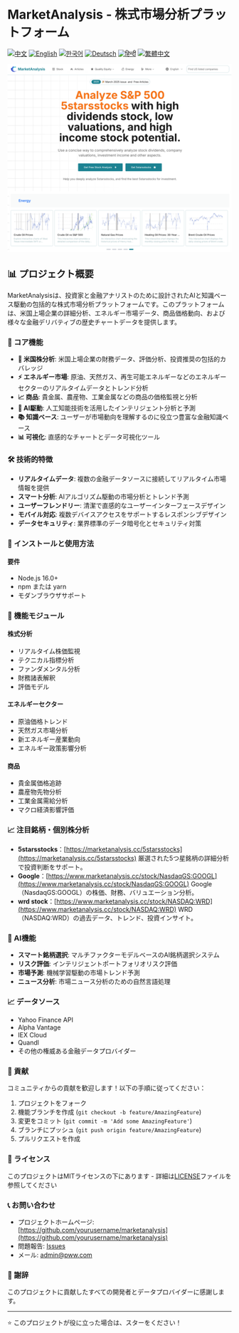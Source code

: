 # MarketAnalysis - 株式市場分析プラットフォーム

[![中文](https://img.shields.io/badge/lang-中文-red.svg)](README.md)
[![English](https://img.shields.io/badge/lang-English-blue.svg)](README.en.md)
[![한국어](https://img.shields.io/badge/lang-한국어-green.svg)](README.ko.md)
[![Deutsch](https://img.shields.io/badge/lang-Deutsch-orange.svg)](README.de.md)
[![हिन्दी](https://img.shields.io/badge/lang-हिन्दी-purple.svg)](README.hi.md)
[![繁體中文](https://img.shields.io/badge/lang-繁體中文-brown.svg)](README.zh-TW.md)

![MarketAnalysis Cover](market-analysis-cover.png)

## 📊 プロジェクト概要

MarketAnalysisは、投資家と金融アナリストのために設計されたAIと知識ベース駆動の包括的な株式市場分析プラットフォームです。このプラットフォームは、米国上場企業の詳細分析、エネルギー市場データ、商品価格動向、および様々な金融デリバティブの歴史チャートデータを提供します。

### 🚀 コア機能

- **🏢 米国株分析**: 米国上場企業の財務データ、評価分析、投資推奨の包括的カバレッジ
- **⚡ エネルギー市場**: 原油、天然ガス、再生可能エネルギーなどのエネルギーセクターのリアルタイムデータとトレンド分析
- **📈 商品**: 貴金属、農産物、工業金属などの商品の価格監視と分析
- **🤖 AI駆動**: 人工知能技術を活用したインテリジェント分析と予測
- **📚 知識ベース**: ユーザーが市場動向を理解するのに役立つ豊富な金融知識ベース
- **📊 可視化**: 直感的なチャートとデータ可視化ツール

### 🛠 技術的特徴

- **リアルタイムデータ**: 複数の金融データソースに接続してリアルタイム市場情報を提供
- **スマート分析**: AIアルゴリズム駆動の市場分析とトレンド予測
- **ユーザーフレンドリー**: 清潔で直感的なユーザーインターフェースデザイン
- **モバイル対応**: 複数デバイスアクセスをサポートするレスポンシブデザイン
- **データセキュリティ**: 業界標準のデータ暗号化とセキュリティ対策

### 🔧 インストールと使用方法

#### 要件
- Node.js 16.0+
- npm または yarn
- モダンブラウザサポート

### 📱 機能モジュール

#### 株式分析
- リアルタイム株価監視
- テクニカル指標分析
- ファンダメンタル分析
- 財務諸表解釈
- 評価モデル

#### エネルギーセクター
- 原油価格トレンド
- 天然ガス市場分析
- 新エネルギー産業動向
- エネルギー政策影響分析

#### 商品
- 貴金属価格追跡
- 農産物先物分析
- 工業金属需給分析
- マクロ経済影響評価

### 📈 注目銘柄・個別株分析 

- **5starsstocks**：[https://marketanalysis.cc/5starsstocks](https://marketanalysis.cc/5starsstocks)
  厳選された5つ星銘柄の詳細分析で投資判断をサポート。
- **Google**：[https://www.marketanalysis.cc/stock/NasdaqGS:GOOGL](https://www.marketanalysis.cc/stock/NasdaqGS:GOOGL)
  Google（NasdaqGS:GOOGL）の株価、財務、バリュエーション分析。
- **wrd stock**：[https://www.marketanalysis.cc/stock/NASDAQ:WRD](https://www.marketanalysis.cc/stock/NASDAQ:WRD)
  WRD（NASDAQ:WRD）の過去データ、トレンド、投資インサイト。

### 🔮 AI機能

- **スマート銘柄選択**: マルチファクターモデルベースのAI銘柄選択システム
- **リスク評価**: インテリジェントポートフォリオリスク評価
- **市場予測**: 機械学習駆動の市場トレンド予測
- **ニュース分析**: 市場ニュース分析のための自然言語処理

### 📈 データソース

- Yahoo Finance API
- Alpha Vantage
- IEX Cloud
- Quandl
- その他の権威ある金融データプロバイダー

### 🤝 貢献

コミュニティからの貢献を歓迎します！以下の手順に従ってください：

1. プロジェクトをフォーク
2. 機能ブランチを作成 (`git checkout -b feature/AmazingFeature`)
3. 変更をコミット (`git commit -m 'Add some AmazingFeature'`)
4. ブランチにプッシュ (`git push origin feature/AmazingFeature`)
5. プルリクエストを作成

### 📄 ライセンス

このプロジェクトはMITライセンスの下にあります - 詳細は[LICENSE](LICENSE)ファイルを参照してください

### 📞 お問い合わせ

- プロジェクトホームページ: [https://github.com/yourusername/marketanalysis](https://github.com/yourusername/marketanalysis)
- 問題報告: [Issues](https://github.com/yourusername/marketanalysis/issues)
- メール: admin@pww.com

### 🙏 謝辞

このプロジェクトに貢献したすべての開発者とデータプロバイダーに感謝します。

---

⭐ このプロジェクトが役に立った場合は、スターをください！ 